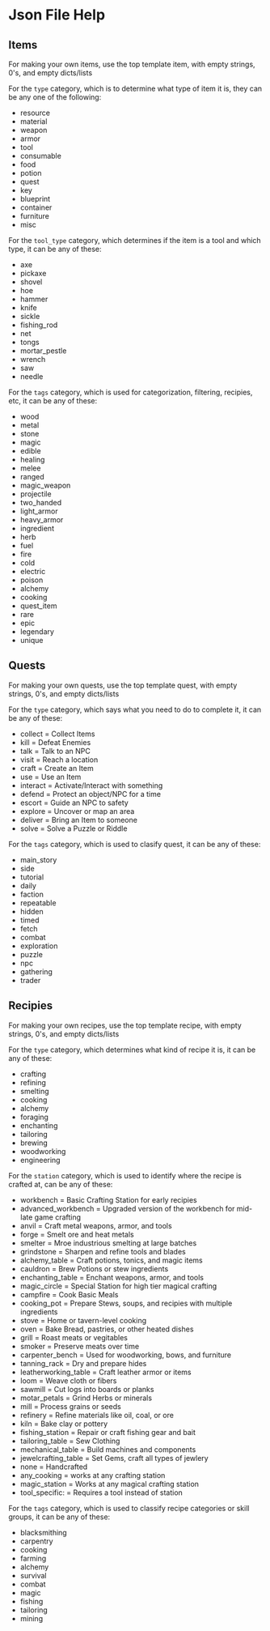 # Json File Help

## Items

For making your own items, use the top template item, with empty strings, 0's, and empty dicts/lists

For the ```type``` category, which is to determine what type of item it is, they can be any one of the following:
- resource
- material
- weapon
- armor
- tool
- consumable
- food
- potion
- quest
- key
- blueprint
- container
- furniture
- misc

For the ```tool_type``` category, which determines if the item is a tool and which type, it can be any of these: 
- axe
- pickaxe
- shovel
- hoe
- hammer
- knife
- sickle
- fishing_rod
- net
- tongs
- mortar_pestle
- wrench
- saw
- needle

For the ```tags``` category, which is used for categorization, filtering, recipies, etc, it can be any of these:
- wood
- metal
- stone
- magic
- edible
- healing
- melee
- ranged
- magic_weapon
- projectile
- two_handed
- light_armor
- heavy_armor
- ingredient
- herb
- fuel
- fire
- cold
- electric
- poison
- alchemy
- cooking
- quest_item
- rare
- epic
- legendary
- unique

## Quests

For making your own quests, use the top template quest, with empty strings, 0's, and empty dicts/lists

For the ```type``` category, which says what you need to do to complete it, it can be any of these:
- collect       = Collect Items
- kill          = Defeat Enemies
- talk          = Talk to an NPC
- visit         = Reach a location
- craft         = Create an Item
- use           = Use an Item
- interact      = Activate/Interact with something
- defend        = Protect an object/NPC for a time
- escort        = Guide an NPC to safety
- explore       = Uncover or map an area
- deliver       = Bring an Item to someone
- solve         = Solve a Puzzle or Riddle

For the ```tags``` category, which is used to clasify quest, it can be any of these:
- main_story
- side
- tutorial
- daily
- faction
- repeatable
- hidden
- timed
- fetch
- combat
- exploration
- puzzle
- npc
- gathering
- trader

## Recipies

For making your own recipes, use the top template recipe, with empty strings, 0's, and empty dicts/lists

For the ```type``` category, which determines what kind of recipe it is, it can be any of these:
- crafting
- refining
- smelting
- cooking
- alchemy
- foraging
- enchanting
- tailoring
- brewing
- woodworking
- engineering

For the ```station``` category, which is used to identify where the recipe is crafted at, can be any of these:
- workbench             = Basic Crafting Station for early recipies
- advanced_workbench    = Upgraded version of the workbench for mid-late game crafting
- anvil                 = Craft metal weapons, armor, and tools
- forge                 = Smelt ore and heat metals
- smelter               = Mroe industrious smelting at large batches
- grindstone            = Sharpen and refine tools and blades
- alchemy_table         = Craft potions, tonics, and magic items
- cauldron              = Brew Potions or stew ingredients
- enchanting_table      = Enchant weapons, armor, and tools
- magic_circle          = Special Station for high tier magical crafting
- campfire              = Cook Basic Meals
- cooking_pot           = Prepare Stews, soups, and recipies with multiple ingredients
- stove                 = Home or tavern-level cooking
- oven                  = Bake Bread, pastries, or other heated dishes
- grill                 = Roast meats or vegitables
- smoker                = Preserve meats over time
- carpenter_bench       = Used for woodworking, bows, and furniture
- tanning_rack          = Dry and prepare hides
- leatherworking_table  = Craft leather armor or items
- loom                  = Weave cloth or fibers
- sawmill               = Cut logs into boards or planks
- motar_petals          = Grind Herbs or minerals
- mill                  = Process grains or seeds
- refinery              = Refine materials like oil, coal, or ore
- kiln                  = Bake clay or pottery
- fishing_station       = Repair or craft fishing gear and bait
- tailoring_table       = Sew Clothing
- mechanical_table      = Build machines and components
- jewelcrafting_table   = Set Gems, craft all types of jewlery
- none                  = Handcrafted
- any_cooking           = works at any crafting station
- magic_station         = Works at any magical crafting station
- tool_specific:<id>    = Requires a tool instead of station

For the ```tags``` category, which is used to classify recipe categories or skill groups, it can be any of these:
- blacksmithing
- carpentry
- cooking
- farming
- alchemy
- survival
- combat
- magic
- fishing
- tailoring
- mining

